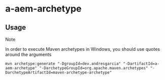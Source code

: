 # a-aem-archetype

## Usage

> [!NOTE]  
> In order to execute Maven archetypes in Windows, you should use quotes around the arguments

```
mvn archetype:generate "-DgroupId=dev.andresgarcia" "-DartifactId=a-aem-archetype" "-DarchetypeGroupId=org.apache.maven.archetypes" "-DarchetypeArtifactId=maven-archetype-archetype"
```